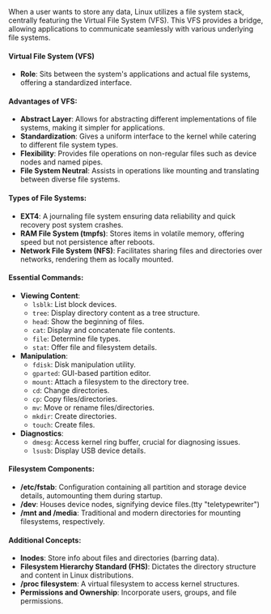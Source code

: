 
When a user wants to store any data, Linux utilizes a file system stack, centrally featuring the Virtual File System (VFS). This VFS provides a bridge, allowing applications to communicate seamlessly with various underlying file systems.

#### **Virtual File System (VFS)**
- **Role**: Sits between the system's applications and actual file systems, offering a standardized interface.

#### **Advantages of VFS**:
- **Abstract Layer**: Allows for abstracting different implementations of file systems, making it simpler for applications.
- **Standardization**: Gives a uniform interface to the kernel while catering to different file system types.
- **Flexibility**: Provides file operations on non-regular files such as device nodes and named pipes.
- **File System Neutral**: Assists in operations like mounting and translating between diverse file systems.

#### **Types of File Systems**:
- **EXT4**: A journaling file system ensuring data reliability and quick recovery post system crashes.
- **RAM File System (tmpfs)**: Stores items in volatile memory, offering speed but not persistence after reboots.
- **Network File System (NFS)**: Facilitates sharing files and directories over networks, rendering them as locally mounted.

#### **Essential Commands**:
- **Viewing Content**:
    - `lsblk`: List block devices.
    - `tree`: Display directory content as a tree structure.
    - `head`: Show the beginning of files.
    - `cat`: Display and concatenate file contents.
    - `file`: Determine file types.
    - `stat`: Offer file and filesystem details.
- **Manipulation**:
    - `fdisk`: Disk manipulation utility.
    - `gparted`: GUI-based partition editor.
    - `mount`: Attach a filesystem to the directory tree.
    - `cd`: Change directories.
    - `cp`: Copy files/directories.
    - `mv`: Move or rename files/directories.
    - `mkdir`: Create directories.
    - `touch`: Create files.
- **Diagnostics**:
    - `dmesg`: Access kernel ring buffer, crucial for diagnosing issues.
    - `lsusb`: Display USB device details.

#### **Filesystem Components**:
- **/etc/fstab**: Configuration containing all partition and storage device details, automounting them during startup.
- **/dev**: Houses device nodes, signifying device files.(tty "teletypewriter")
- **/mnt and /media**: Traditional and modern directories for mounting filesystems, respectively.

#### **Additional Concepts**:
- **Inodes**: Store info about files and directories (barring data).
- **Filesystem Hierarchy Standard (FHS)**: Dictates the directory structure and content in Linux distributions.
- **/proc filesystem**: A virtual filesystem to access kernel structures.
- **Permissions and Ownership**: Incorporate users, groups, and file permissions.